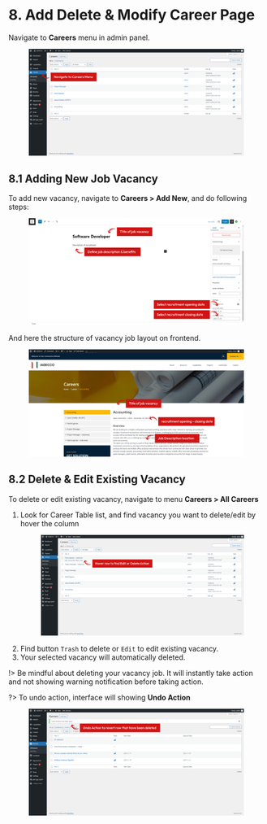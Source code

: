 # 8. Add Delete & Modify Career Page

Navigate to **Careers** menu in admin panel.

<figure>
   <div class="image-wrapper">
      <img src="../_media/img-navigate-career-menu.png" alt="">
   </div>
</figure>

## 8.1 Adding New Job Vacancy

To add new vacancy, navigate to **Careers > Add New**, and do following steps:

<figure>
   <div class="image-wrapper">
      <img src="../_media/img-navigate-career-new.png" alt="">
   </div>
</figure>

And here the structure of vacancy job layout on frontend.

<figure>
   <div class="image-wrapper">
      <img src="../_media/img-navigate-career-new-fe.png" alt="">
   </div>
</figure>

## 8.2 Delete & Edit Existing Vacancy

To delete or edit existing vacancy, navigate to menu **Careers > All Careers**

1. Look for Career Table list, and find vacancy you want to delete/edit by hover the column
   <figure>
      <div class="image-wrapper">
         <img src="../_media/img-navigate-career-actions.png" alt="" />
      </div>
   </figure>
2. Find button `Trash` to delete or `Edit` to edit existing vacancy.
3. Your selected vacancy will automatically deleted.

!> Be mindful about deleting your vacancy job. It will instantly take action and not showing warning notification before taking action.

?> To undo action, interface will showing **Undo Action**

   <figure>
      <div class="image-wrapper">
         <img src="../_media/img-navigate-career-delete.png" alt="">
      </div>
   </figure>
